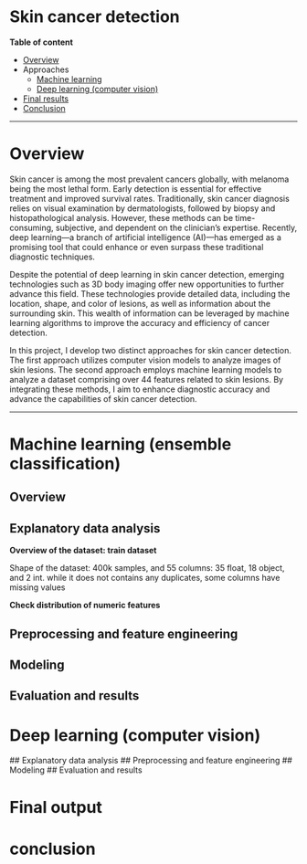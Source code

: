 <h1>Skin cancer detection</h1>

__Table of content__
- [Overview](#overview)
- Approaches
  - [Machine learning](#ml)
  - [Deep learning (computer vision)](#dl)
- [Final results](#results)
- [Conclusion](#conclusion)

---

<h1><a id = 'overview'> Overview</a></h1>

Skin cancer is among the most prevalent cancers globally, with melanoma being the most lethal form. Early detection is essential for effective treatment and improved survival rates. Traditionally, skin cancer diagnosis relies on visual examination by dermatologists, followed by biopsy and histopathological analysis. However, these methods can be time-consuming, subjective, and dependent on the clinician’s expertise. Recently, deep learning—a branch of artificial intelligence (AI)—has emerged as a promising tool that could enhance or even surpass these traditional diagnostic techniques.

Despite the potential of deep learning in skin cancer detection, emerging technologies such as 3D body imaging offer new opportunities to further advance this field. These technologies provide detailed data, including the location, shape, and color of lesions, as well as information about the surrounding skin. This wealth of information can be leveraged by machine learning algorithms to improve the accuracy and efficiency of cancer detection.

In this project, I develop two distinct approaches for skin cancer detection. The first approach utilizes computer vision models to analyze images of skin lesions. The second approach employs machine learning models to analyze a dataset comprising over 44 features related to skin lesions. By integrating these methods, I aim to enhance diagnostic accuracy and advance the capabilities of skin cancer detection.

---
<h1><a id = 'ml'> Machine learning (ensemble classification)</a></h1>

## Overview

## Explanatory data analysis

__Overview of the dataset: train dataset__

Shape of the dataset: 400k samples, and 55 columns: 35 float, 18 object, and 2 int.
while it does not contains any duplicates, some columns have missing values

__Check distribution of numeric features__

## Preprocessing and feature engineering
## Modeling
## Evaluation and results





 

<h1><a id = 'dl'> Deep learning (computer vision)</a></h1>
## Explanatory data analysis
## Preprocessing and feature engineering
## Modeling
## Evaluation and results

<h1><a id = 'results'>Final output</a></h1>

<h1><a id = 'conclusion'>conclusion</a></h1>






